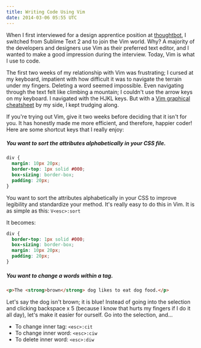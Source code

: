 ```yaml
---
title: Writing Code Using Vim
date: 2014-03-06 05:55 UTC
---
```


When I first interviewed for a design apprentice position at
[thoughtbot](http://thoughtbot.com), I switched from Sublime Text
2 and to join the Vim world. Why? A majority of the developers and designers use Vim as their preferred text editor, and I wanted to make a good impression during the interview. Today, Vim is what I use to code.

The first two weeks of my relationship with Vim was frustrating; I cursed at my
keyboard, impatient with how difficult it was to navigate the terrain under my
fingers. Deleting a word seemed impossible. Even navigating through the text
felt like climbing a mountain; I couldn't use the arrow keys on my keyboard. I
navigated with the HJKL keys. But with a [Vim graphical
cheatsheet](http://www.viemu.com/vi-vim-cheat-sheet.gif) by my side, I kept
trudging along.

If you're trying out Vim, give it two weeks before deciding that it isn't for
you. It has honestly made me more efficient, and therefore, happier coder! Here are some shortcut
keys that I really enjoy:

##### You want to sort the attributes alphabetically in your CSS file.

```css
div {
  margin: 10px 20px;
  border-top: 1px solid #000;
  box-sizing: border-box;
  padding: 20px;
}
```

You want to sort the attributes alphabetically in your CSS to improve legibility and standardize your method. It's really easy to do this in Vim. It is as simple as this:  `V<esc>:sort`

It becomes:


```css
div {
  border-top: 1px solid #000;
  box-sizing: border-box;
  margin: 10px 20px;
  padding: 20px;
}
```

##### You want to change a words within a tag.

```html
<p>The <strong>brown</strong> dog likes to eat dog food.</p>
```

Let's say the dog isn't brown; it is blue! Instead of going into the
selection and clicking backspace x 5 (because I know that hurts my fingers
if I do it all day), let's make it easier for ourself. Go into the selection, and...

* To change inner tag: `<esc>:cit`
* To change inner word: `<esc>:ciw`
* To delete inner word: `<esc>:diw`

